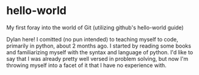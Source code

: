 # hello-world
My first foray into the world of Git (utilizing github's hello-world guide)

Dylan here! I comitted (no pun intended) to teaching myself to code, primarily in python, about 2 months ago. I started by reading some books and familiarizing
myself with the syntax and language of python. I'd like to say that I was already pretty well versed in problem solving, but now I'm throwing myself into a facet of it that I have no experience with.
